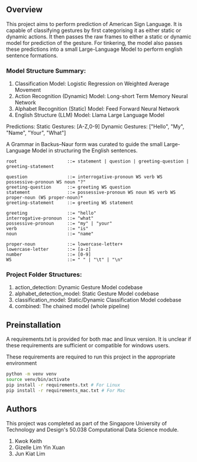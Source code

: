 ## Overview
This project aims to perform prediction of American Sign Language. It is capable of classifying gestures by first categorising it as either static or dynamic actions. It then passes the raw frames to either a static or dynamic model for prediction of the gesture. For tinkering, the model also passes these predictions into a small Large-Language Model to perform english sentence formations.

### Model Structure Summary:
1. Classification Model: Logistic Regression on Weighted Average Movement
2. Action Recognition (Dynamic) Model: Long-short Term Memory Neural Network
3. Alphabet Recognition (Static) Model: Feed Forward Neural Network
4. English Structure (LLM) Model: Llama Large Language Model

Predictions:
Static Gestures: [A-Z,0-9]
Dynamic Gestures: ["Hello", "My", "Name", "Your", "What"]

A Grammar in Backus–Naur form was curated to guide the small Large-Language Model in structuring the English sentences.
```gbnf
root                   ::= statement | question | greeting-question | greeting-statement 

question               ::= interrogative-pronoun WS verb WS possessive-pronoun WS noun "?"
greeting-question      ::= greeting WS question
statement              ::= possessive-pronoun WS noun WS verb WS proper-noun (WS proper-noun)*
greeting-statement     ::= greeting WS statement

greeting               ::= "hello"
interrogative-pronoun  ::= "what"
possessive-pronoun     ::= "my" | "your"
verb                   ::= "is"
noun                   ::= "name"

proper-noun            ::= lowercase-letter+
lowercase-letter       ::= [a-z]
number	      	       ::= [0-9]
WS                     ::= " " | "\t" | "\n"
```

### Project Folder Structures:
1. action\_detection: Dynamic Gesture Model codebase
2. alphabet\_detection\_model: Static Gesture Model codebase
3. classification\_model: Static/Dynamic Classification Model codebase
4. combined: The chained model (whole pipeline)

## Preinstallation
A requirements.txt is provided for both mac and linux version. It is unclear if these requirements are sufficient or compatible for windows users.

These requirements are required to run this project in the appropriate environment

```bash
python -m venv venv
source venv/bin/activate
pip install -r requirements.txt # For Linux
pip install -r requirements_mac.txt # For Mac
```

## Authors
This project was completed as part of the Singapore University of Technology and Design's 50.038 Computational Data Science module.
1. Kwok Keith
2. Gizelle Lim Yin Xuan
3. Jun Kiat Lim
